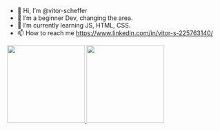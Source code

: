 - 👋 Hi, I’m @vitor-scheffer
- 👀 I’m a beginner Dev, changing the area.
- 🌱 I’m currently learning JS, HTML, CSS.
- 📫 How to reach me https://www.linkedin.com/in/vitor-s-225763140/

<div>
<a href="https://github.com/seu-usuário-aqui">
<img height="180em" src="https://github-readme-stats.vercel.app/api/top-langs/?username=seu-usuário-aqui&layout=compact&langs_count=7&theme=dracula"/>
<img height="180em" src="https://github-readme-stats.vercel.app/api?username=seu-usuário-aqui&show_icons=true&theme=dracula&include_all_commits=true&count_private=true"/>
</div>
